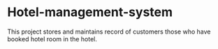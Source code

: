 # Hotel-management-system
This project stores and maintains record of customers those who have booked hotel room in the hotel.
